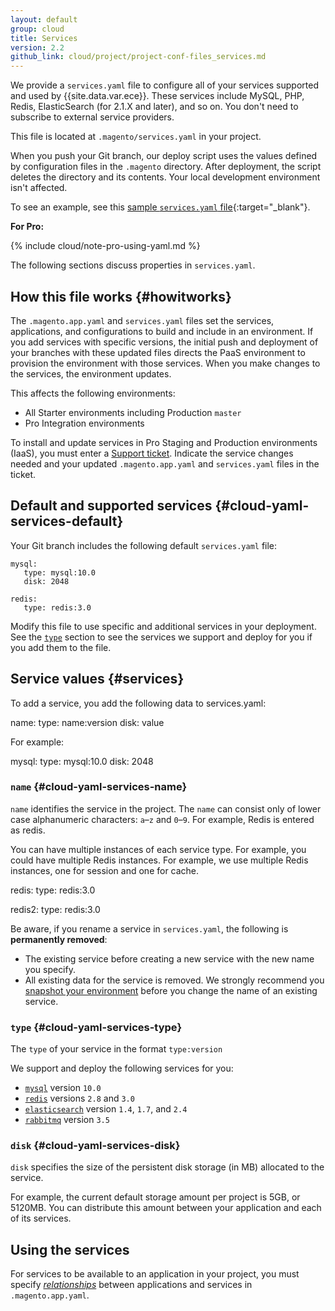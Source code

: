```yaml
---
layout: default
group: cloud
title: Services
version: 2.2
github_link: cloud/project/project-conf-files_services.md
---
```


We provide a `services.yaml` file to configure all of your services supported and used by {{site.data.var.ece}}. These services include MySQL, PHP, Redis, ElasticSearch (for 2.1.X and later), and so on. You don't need to subscribe to external service providers.

This file is located at `.magento/services.yaml` in your project.

<div class="bs-callout bs-callout-info" id="info">
  <p>When you push your Git branch, our deploy script uses the values defined by configuration files in the <code>.magento</code> directory. After deployment, the script deletes the directory and its contents. Your local development environment isn't affected.</p>
</div>

To see an example, see this [sample `services.yaml` file](https://github.com/magento/magento-cloud/blob/master/.magento/services.yaml){:target="_blank"}.

**For Pro:**

{% include cloud/note-pro-using-yaml.md %}

The following sections discuss properties in `services.yaml`.

## How this file works {#howitworks}
The `.magento.app.yaml` and `services.yaml` files set the services, applications, and configurations to build and include in an environment. If you add services with specific versions, the initial push and deployment of your branches with these updated files directs the PaaS environment to provision the environment with those services. When you make changes to the services, the environment updates.

This affects the following environments:

* All Starter environments including Production `master`
* Pro Integration environments

To install and update services in Pro Staging and Production environments (IaaS), you must enter a [Support ticket]({{page.baseurl}}cloud/trouble/trouble.html). Indicate the service changes needed and your updated `.magento.app.yaml` and `services.yaml` files in the ticket.

## Default and supported services {#cloud-yaml-services-default}
Your Git branch includes the following default `services.yaml` file:

	mysql:
	   type: mysql:10.0
	   disk: 2048

	redis:
	   type: redis:3.0

Modify this file to use specific and additional services in your deployment. See the [`type`](#cloud-yaml-services-type) section to see the services we support and deploy for you if you add them to the file.

## Service values {#services}
To add a service, you add the following data to services.yaml:

  name:
     type: name:version
     disk: value

For example:

  mysql:
     type: mysql:10.0
     disk: 2048

### `name` {#cloud-yaml-services-name}
`name` identifies the service in the project. The `name` can consist only of lower case alphanumeric characters: `a`&ndash;`z` and `0`&ndash;`9`. For example, Redis is entered as redis.

You can have multiple instances of each service type. For example, you could have multiple Redis instances. For example, we use multiple Redis instances, one for session and one for cache.

  redis:
     type: redis:3.0

  redis2:
     type: redis:3.0

Be aware, if you rename a service in `services.yaml`, the following is **permanently removed**:

* The existing service before creating a new service with the new name you specify.
* All existing data for the service is removed. We strongly recommend you [snapshot your environment]({{page.baseurl}}cloud/project/project-webint-snap.html) before you change the name of an existing service.

### `type` {#cloud-yaml-services-type}
The `type` of your service in the format `type:version`

We support and deploy the following services for you:

*	[`mysql`]({{page.baseurl}}cloud/project/project-conf-files_services-mysql.html) version `10.0`
*	[`redis`]({{page.baseurl}}cloud/project/project-conf-files_services-redis.html) versions `2.8` and `3.0`
*	[`elasticsearch`]({{page.baseurl}}cloud/project/project-conf-files_services-elastic.html) version `1.4`, `1.7`, and `2.4`
*	[`rabbitmq`]({{page.baseurl}}cloud/project/project-conf-files_services-rabbit.html) version `3.5`

### `disk` {#cloud-yaml-services-disk}

`disk` specifies the size of the persistent disk storage (in MB) allocated to the service.

For example, the current default storage amount per project is 5GB, or 5120MB. You can distribute this amount between your application and each of its services.

## Using the services
For services to be available to an application in your project, you must specify [*relationships*]({{page.baseurl}}cloud/project/project-conf-files_magento-app.html#relationships) between applications and services in `.magento.app.yaml`.